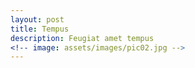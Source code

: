```yaml
---
layout: post
title: Tempus
description: Feugiat amet tempus
<!-- image: assets/images/pic02.jpg -->
---
```

